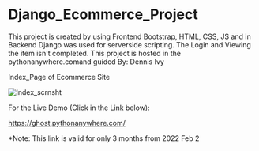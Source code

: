 # Django_Ecommerce_Project
This project is created by using Frontend Bootstrap, HTML, CSS, JS and in Backend Django was used for serverside scripting. The Login and Viewing the item isn't completed. This project is hosted in the pythonanywhere.comand guided By: Dennis Ivy<br>

Index_Page of Ecommerce Site

![Index_scrnsht](https://user-images.githubusercontent.com/51220236/152127102-0c3bfe82-d2a5-473c-8721-f12d80cd701c.png)

For the Live Demo (Click in the Link below):<br>

https://ghost.pythonanywhere.com/

*Note: This link is valid for only 3 months from 2022 Feb 2

